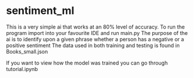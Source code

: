 # sentiment_ml

This is a very simple ai that works at an 80% level of accuracy. To run the program import into your favourite IDE and run main.py
The purpose of the ai is to identify upon a given phrase whether a person has a negative or a positive sentiment
The data used in both training and testing is found in Books_small.json


If you want to view how the model was trained you can go through tutorial.ipynb
